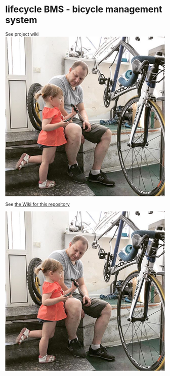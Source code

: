 # lifecycle BMS - bicycle management system

See project wiki
![](1.jpg)

See [the Wiki for this repository](https://github.com/n0nsense/pitstop/wiki "Cycle Wiki") 

![](1.jpg)
